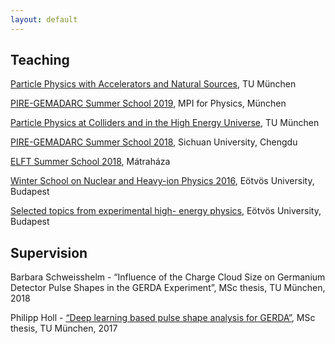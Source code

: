 ```yaml
---
layout: default
---
```


## Teaching

[Particle Physics with Accelerators and Natural Sources](https://indico.mpp.mpg.de/category/135/), TU München

[PIRE-GEMADARC Summer School 2019](http://pire.gemadarc.org/education/school19), MPI for Physics, München

[Particle Physics at Colliders and in the High Energy Universe](https://indico.mpp.mpg.de/category/128/), TU München

[PIRE-GEMADARC Summer School 2018](http://pire.gemadarc.org/education/school18), Sichuan University, Chengdu

[ELFT Summer School 2018](http://hector.elte.hu/iskola18/), Mátraháza

[Winter School on Nuclear and Heavy-ion Physics 2016](https://indico.kfki.hu/event/368/), Eötvös University, Budapest

[Selected topics from experimental high- energy physics](https://sites.google.com/site/nagyenergiasfizika/), Eötvös University, Budapest

## Supervision

Barbara Schweisshelm - “Influence of the Charge Cloud Size on Germanium Detector Pulse Shapes in the GERDA Experiment”, MSc thesis, TU München, 2018

Philipp Holl - [“Deep learning based pulse shape analysis for GERDA”](https://publications.mppmu.mpg.de/2017/MPP-2017-247/FullText.pdf), MSc thesis, TU München, 2017
